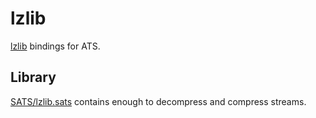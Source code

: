 # lzlib

[lzlib](https://www.nongnu.org/lzip/lzlib.html) bindings for ATS.

## Library

[SATS/lzlib.sats](https://github.com/vmchale/lz-ats/blob/master/SATS/lzlib.sats)
contains enough to decompress and compress streams.
